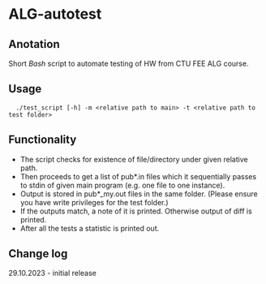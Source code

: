 # ALG-autotest
## Anotation
Short <i>Bash</i> script to automate testing of HW from CTU FEE ALG course.

## Usage

```
  ./test_script [-h] -m <relative path to main> -t <relative path to test folder>
```

## Functionality
- The script checks for existence of file/directory under given relative path. 
- Then proceeds to get a list of pub*.in files which it sequentially passes to stdin of given main program (e.g. one file to one instance). 
- Output is stored in pub*_my.out files in the same folder. (Please ensure you have write privileges for the test folder.) 
- If the outputs match, a note of it is printed. Otherwise output of diff is printed. 
- After all the tests a statistic is printed out.

## Change log
29.10.2023 - initial release


